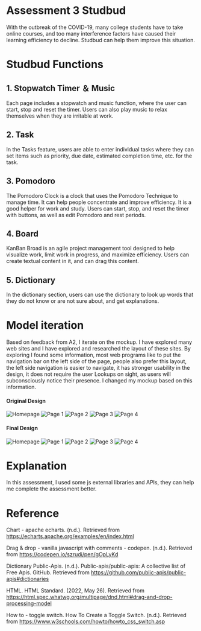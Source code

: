 # **Assessment 3 Studbud**
With the outbreak of the COVID-19, many college students have to take online courses, and too many interference factors have caused their learning efficiency to decline. Studbud can help them improve this situation.

# **Studbud Functions**

## **1. Stopwatch Timer ＆ Music**
Each page includes a stopwatch and music function, where the user can start, stop and reset the timer. Users can also play music to relax themselves when they are irritable at work.

## **2. Task**
In the Tasks feature, users are able to enter individual tasks where they can set items such as priority, due date, estimated completion time, etc. for the task.

## **3. Pomodoro**
The Pomodoro Clock is a clock that uses the Pomodoro Technique to manage time. It can help people concentrate and improve efficiency. It is a good helper for work and study. Users can start, stop, and reset the timer with buttons, as well as edit Pomodoro and rest periods.

## **4. Board**
KanBan Broad is an agile project management tool designed to help visualize work, limit work in progress, and maximize efficiency. Users can create textual content in it, and can drag this content.

## **5. Dictionary**
In the dictionary section, users can use the dictionary to look up words that they do not know or are not sure about, and get explanations.

# **Model iteration**
Based on feedback from A2, I iterate on the mockup. I have explored many web sites and I have explored and researched the layout of these sites. By exploring I found some information, most web programs like to put the navigation bar on the left side of the page, people also prefer this layout, the left side navigation is easier to navigate, it has stronger usability in the design, it does not require the user Lookups on sight, as users will subconsciously notice their presence. I changed my mockup based on this information.

#### **Original Design**
![Homepage](original%20design/Homepage.png)
![Page 1](original%20design/Page%201.png)
![Page 2](original%20design/Page%202.png)
![Page 3](original%20design/Page%203.png)
![Page 4](original%20design/Page%204.png)

#### **Final Design**
![Homepage](design/Homepage.png)
![Page 1](design/Page%201.png)
![Page 2](design/Page%202.png)
![Page 3](design/Page%203.png)
![Page 4](design/Page%204.png)

# **Explanation**
In this assessment, I used some js external libraries and APIs, they can help me complete the assessment better.

# **Reference** 
Chart - apache echarts. (n.d.). Retrieved from https://echarts.apache.org/examples/en/index.html 

Drag &amp; drop - vanilla javascript with comments - codepen. (n.d.). Retrieved from https://codepen.io/szrudi/pen/gOpLyKd 

Dictionary Public-Apis. (n.d.). Public-apis/public-apis: A collective list of Free Apis. GitHub. Retrieved from https://github.com/public-apis/public-apis#dictionaries 

HTML. HTML Standard. (2022, May 26). Retrieved from https://html.spec.whatwg.org/multipage/dnd.html#drag-and-drop-processing-model 

How to - toggle switch. How To Create a Toggle Switch. (n.d.). Retrieved from https://www.w3schools.com/howto/howto_css_switch.asp 
